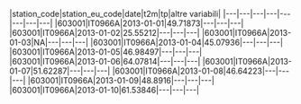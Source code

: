 |station_code|station_eu_code|date|t2m|tp|altre variabili|
|---|---|---|---|---|---|---|---|
|603001|IT0966A|2013-01-01|49.71873|---|---|---|
|603001|IT0966A|2013-01-02|25.55212|---|---|---|
|603001|IT0966A|2013-01-03|NA|---|---|---|
|603001|IT0966A|2013-01-04|45.07936|---|---|---|
|603001|IT0966A|2013-01-05|46.98497|---|---|---|
|603001|IT0966A|2013-01-06|64.07814|---|---|---|
|603001|IT0966A|2013-01-07|51.62287|---|---|---|
|603001|IT0966A|2013-01-08|46.64223|---|---|---|
|603001|IT0966A|2013-01-09|48.8916|---|---|---|
|603001|IT0966A|2013-01-10|61.53846|---|---|---|
